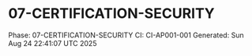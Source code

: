 # 07-CERTIFICATION-SECURITY
Phase: 07-CERTIFICATION-SECURITY
CI: CI-AP001-001
Generated: Sun Aug 24 22:41:07 UTC 2025
